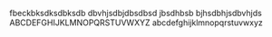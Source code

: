 
fbeckbksdksdbksdb
dbvhjsdbjdbsdbsd
jbsdhbsb
bjhsdbhjsdbvhjds
ABCDEFGHIJKLMNOPQRSTUVWXYZ
abcdefghijklmnopqrstuvwxyz
